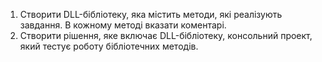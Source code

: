 
1. Створити DLL-бібліотеку, яка містить методи, які реалізують завдання. В
кожному методі вказати коментарі.<br>
2. Створити рішення, яке включає DLL-бібліотеку, консольний проект, який
тестує роботу бібліотечних методів.<br>
